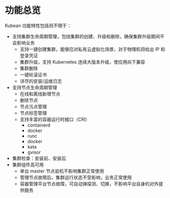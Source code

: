 # 功能总览

Kubean 功能特性包括但不限于：

- 支持集群生命周期管理，包括集群的创建、升级和删除，确保集群升级期间不会影响业务
  - 支持一键创建集群，能够应对私有云虚拟化场景，对于物理机将给出 IP 和登录凭证
  - 集群升级，支持 Kubernetes 连续大版本升级，使应用向下兼容
  - 集群删除
  - 一键轮滚证书
  - 详尽的安装/运维日志
- 支持节点生命周期管理
  - 在线和离线新增节点
  - 删除节点
  - 节点污点管理
  - 节点标签管理
  - 支持丰富的容器运行时接口（CRI）
    - containerd
    - docker
    - runc
    - docker
    - kata
    - gvisor
- 集群检查：安装前、安装后
- 集群组件高可用
  - 单台 master 节点宕机不影响集群正常使用
  - 管理节点故障后，集群运行状态不受影响，业务正常使用
  - 容器管理平台节点故障，可自动弹探测、切换，不影响平台自身的对外提供服务

